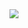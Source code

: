 <div>
  <img src="https://github-readme-stats.vercel.app/api?username=gabrielEmilio00&count_private=true" />
</div>
